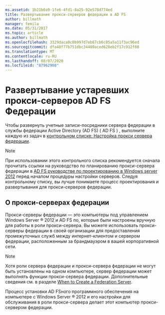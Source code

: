 ```yaml
---
ms.assetid: 1b21b0a9-1fe6-4fd1-8a25-92e578d774ed
title: Развертывание прокси-серверов федерации в AD FS
author: billmath
manager: femila
ms.date: 05/31/2017
ms.topic: article
ms.author: billmath
ms.openlocfilehash: 3329daca0c8b997d7eb67cb6c85a5a11f3ac96ed
ms.sourcegitcommit: dfa48f77b751dbc34409aced628eb2f17c912f08
ms.translationtype: MT
ms.contentlocale: ru-RU
ms.lasthandoff: 08/07/2020
ms.locfileid: "87962908"
---
```

# <a name="deploying-legacy-ad-fs-federation-server-proxies"></a>Развертывание устаревших прокси-серверов AD FS Федерации

Чтобы развернуть учетные записи-посредники сервера федерации в службы федерации Active Directory (AD FS) \( AD FS \) , выполните каждую из задач в [контрольном списке: Настройка прокси сервера федерации](Checklist--Setting-Up-a-Federation-Server-Proxy.md).

> [!NOTE]
> При использовании этого контрольного списка рекомендуется сначала прочитать ссылки на руководство по планированию прокси-сервера федерации в [AD FS руководстве по проектированию в Windows server 2012](../design/ad-fs-design-guide-in-windows-server-2012.md) перед началом процедуры настройки серверов. Следуя контрольному списку, вы лучше понимаете процесс проектирования и развертывания для прокси-серверов федерации.

## <a name="about-federation-server-proxies"></a>О прокси-серверах федерации
Прокси-серверы федерации — это компьютеры под управлением Windows Server &reg; 2012 и AD FS по, которые были настроены вручную для работы в роли прокси-сервера. Вы можете использовать прокси-серверы федерации в своей организации для предоставления промежуточных служб между интернет-клиентом и сервером федерации, расположенным за брандмауэром в вашей корпоративной сети.

> [!NOTE]
> Хотя роли сервера федерации и прокси-сервера федерации не могут быть установлены на одном компьютере, сервер федерации может выполнять функции прокси-сервера федерации. Дополнительные сведения см. в разделе [When to Create a Federation Server](/previous-versions/windows/it-pro/windows-server-2012-R2-and-2012/dd807101(v=ws.11)).

Процесс установки AD FSного программного обеспечения на компьютере с Windows Server &reg; 2012 и его настройки для обслуживания в роли прокси-сервера делает этот компьютер прокси-сервером федерации.

